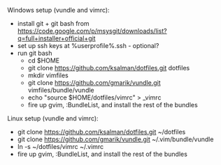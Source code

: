 Windows setup (vundle and vimrc):
  * install git + git bash from https://code.google.com/p/msysgit/downloads/list?q=full+installer+official+git
  * set up ssh keys at %userprofile%\.ssh - optional?
  * run git bash
    * cd $HOME
    * git clone https://github.com/ksalman/dotfiles.git dotfiles
    * mkdir vimfiles
    * git clone https://github.com/gmarik/vundle.git vimfiles/bundle/vundle
    * echo "source $HOME/dotfiles/vimrc" > _vimrc
    * fire up gvim, :BundleList, and install the rest of the bundles

Linux setup (vundle and vimrc):
  * git clone https://github.com/ksalman/dotfiles.git ~/dotfiles
  * git clone https://github.com/gmarik/vundle.git ~/.vim/bundle/vundle
  * ln -s ~/dotfiles/vimrc ~/.vimrc
  * fire up gvim, :BundleList, and install the rest of the bundles
